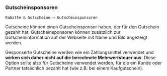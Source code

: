 ### Gutscheinsponsoren

    Rabatte & Gutscheine → Gutscheinsponsoren

Gutscheine können einen Gutscheinsponsor haben, der für den Gutschein gezahlt hat. Gutscheinsponsoren können zusätzlich zur Gutscheininformation auf der Webseite mit Name und Bild angezeigt werden.

Gesponserte Gutscheine werden wie ein Zahlungsmittel verwendet und **wirken sich daher nicht auf die berechnete Mehrwertsteuer aus**. Diese Option sollte also für Gutscheine verwendet werden, für die ein Kunde oder Partner tatsächlich bezahlt hat (wie z.B. bei einem Kaufgutschein).